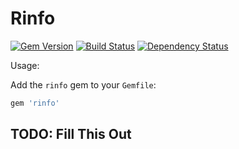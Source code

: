 # Rinfo

[![Gem Version](https://badge.fury.io/rb/rinfo.png)](http://badge.fury.io/rb/rinfo) [![Build Status](https://travis-ci.org/rafecolton/rinfo.png?branch=master)](https://travis-ci.org/rafecolton/rinfo) [![Dependency Status](https://gemnasium.com/rafecolton/rinfo.png)](https://gemnasium.com/rafecolton/rinfo)


Usage:

Add the `rinfo` gem to your `Gemfile`:

```ruby
gem 'rinfo'
```

## TODO: Fill This Out

